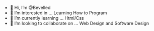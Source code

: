 - 👋 Hi, I’m @Bevelled
- 👀 I’m interested in ... Learning How to Program
- 🌱 I’m currently learning ... Html/Css
- 💞️ I’m looking to collaborate on ... Web Design and Software Design

<!---
Bevelled/Bevelled is a ✨ special ✨ repository because its `README.md` (this file) appears on your GitHub profile.
You can click the Preview link to take a look at your changes.
--->
